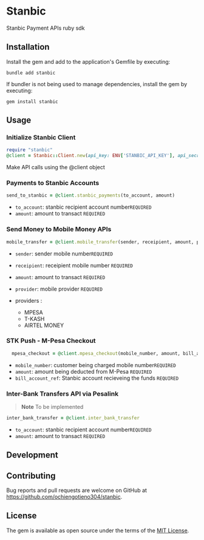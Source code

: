 # Stanbic

Stanbic Payment APIs ruby sdk

## Installation

Install the gem and add to the application's Gemfile by executing:

    bundle add stanbic

If bundler is not being used to manage dependencies, install the gem by executing:

    gem install stanbic

## Usage

### Initialize Stanbic Client

```ruby
require "stanbic"
@client = Stanbic::Client.new(api_key: ENV['STANBIC_API_KEY'], api_secret: ENV['STANBIC_API_SECRET'])
```

Make API calls using the @client object

### Payments to Stanbic Accounts

```ruby
send_to_stanbic = @client.stanbic_payments(to_account, amount)
```

- `to_account`: stanbic recipient account number`REQUIRED`
- `amount`: amount to transact `REQUIRED`

### Send Money to Mobile Money APIs

```ruby
mobile_transfer = @client.mobile_transfer(sender, receipient, amount, provider)
```

- `sender`: sender mobile number`REQUIRED`
- `receipient`: receipient mobile number `REQUIRED`
- `amount`: amount to transact `REQUIRED`
- `provider`: mobile provider `REQUIRED`

- providers :
  - MPESA
  - T-KASH
  - AIRTEL MONEY

### STK Push - M-Pesa Checkout

```ruby
  mpesa_checkout = @client.mpesa_checkout(mobile_number, amount, bill_account_ref)
```

- `mobile_number`: customer being charged mobile number`REQUIRED`
- `amount`: amount being deducted from M-Pesa `REQUIRED`
- `bill_account_ref`: Stanbic account recieveing the funds `REQUIRED`

### Inter-Bank Transfers API via Pesalink

> **Note**
> To be implemented

```ruby
inter_bank_transfer = @client.inter_bank_transfer
```

- `to_account`: stanbic recipient account number`REQUIRED`
- `amount`: amount to transact `REQUIRED`

## Development

## Contributing

Bug reports and pull requests are welcome on GitHub at <https://github.com/ochiengotieno304/stanbic>.

## License

The gem is available as open source under the terms of the [MIT License](https://opensource.org/licenses/MIT).
